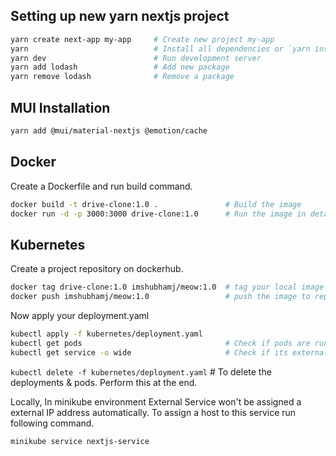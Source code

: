 ## Setting up new yarn nextjs project

```bash
yarn create next-app my-app     # Create new project my-app
yarn                            # Install all dependencies or `yarn install`
yarn dev                        # Run development server
yarn add lodash                 # Add new package
yarn remove lodash              # Remove a package
```

## MUI Installation

```bash
yarn add @mui/material-nextjs @emotion/cache
```

## Docker

Create a Dockerfile and run build command.

```bash
docker build -t drive-clone:1.0 .               # Build the image
docker run -d -p 3000:3000 drive-clone:1.0      # Run the image in detach mode with given port
```

## Kubernetes

Create a project repository on dockerhub.

```bash
docker tag drive-clone:1.0 imshubhamj/meow:1.0  # tag your local image with repo name
docker push imshubhamj/meow:1.0                 # push the image to repo
```

Now apply your deployment.yaml

```bash
kubectl apply -f kubernetes/deployment.yaml
kubectl get pods                                # Check if pods are running
kubectl get service -o wide                     # Check if its external service
```

`kubectl delete -f kubernetes/deployment.yaml` # To delete the deployments & pods. Perform this at the end.

Locally, In minikube environment External Service won't be assigned a external IP address automatically.
To assign a host to this service run following command.

```bash
minikube service nextjs-service
```
